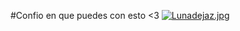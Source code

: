 #Confio en que puedes con esto <3
[![Lunadejaz.jpg](https://i.postimg.cc/cCXDKx7x/Lunadejaz.jpg)](https://postimg.cc/jnn6mrkm)

